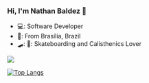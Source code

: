 ### Hi, I'm Nathan Baldez 👋

* 💻: Software Developer
* 🏡: From Brasília, Brazil 
* 🛹: 💪: Skateboarding and Calisthenics Lover

[<img src="https://img.shields.io/badge/linkedin-%230077B5.svg?&style=for-the-badge&logo=linkedin&logoColor=white" />](https://www.linkedin.com/in/nathan-baldez-380684197/)

[![Top Langs](https://github-readme-stats.vercel.app/api/top-langs/?username=nthbaldez)](https://github.com/nthbaldez/github-readme-stats)
